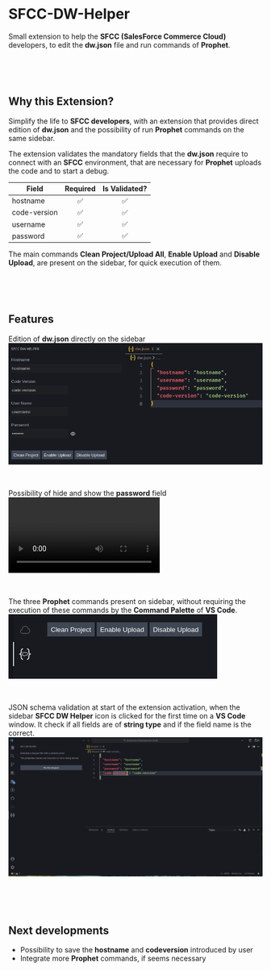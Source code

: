 # SFCC-DW-Helper
Small extension to help the **SFCC (SalesForce Commerce Cloud)** developers, to edit the **dw.json** file and run commands of **Prophet**.

&nbsp;

&nbsp;

## Why this Extension?
Simplify the life to **SFCC developers**, with an extension that provides direct edition of **dw.json** and the possibility of run **Prophet** commands on the same sidebar.

The extension validates the mandatory fields that the **dw.json** require to connect with an **SFCC** environment, that are necessary for **Prophet** uploads the code and to start a debug.

|Field |Required|Is Validated?|
|-----|:------:|:------:|
|hostname|:white_check_mark:      |:white_check_mark:    |
|code-version  |:white_check_mark:     |:white_check_mark:   |
|username  |:white_check_mark:     |:white_check_mark:   |
|password  |:white_check_mark:     |:white_check_mark:   |

The main commands **Clean Project/Upload All**, **Enable Upload** and **Disable Upload**, are present on the sidebar, for quick execution of them.

&nbsp;

&nbsp;

## Features
Edition of **dw.json** directly on the sidebar
![](/media/edit_json.png)

&nbsp;

Possibility of hide and show the **password** field
<video src="./media/password_show_hide.mp4" controls="controls" style="max-width: 730px;">
</video>

&nbsp;

The three **Prophet** commands present on sidebar, without requiring the execution of these commands by the **Command Palette** of **VS Code**. 
![](/media/prophet_commands.png)

&nbsp;

JSON schema validation at start of the extension activation, when the sidebar **SFCC DW Helper** icon is clicked for the first time on a **VS Code** window. It check if all fields are of **string type** and if the field name is the correct. 
![](/media/schema_validation.png)

&nbsp;

&nbsp;

## Next developments
* Possibility to save the **hostname** and **codeversion** introduced by user
* Integrate more **Prophet** commands, if seems necessary
